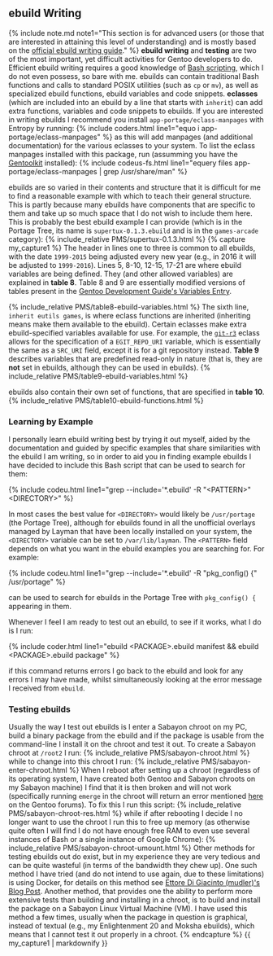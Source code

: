 ## ebuild Writing
{% include note.md note1="This section is for advanced users (or those that are interested in attaining this level of understanding) and is mostly based on the [official ebuild writing guide](https://devmanual.gentoo.org/)." %}
**ebuild writing** and **testing** are two of the most important, yet difficult activities for Gentoo developers to do. Efficient ebuild writing requires a good knowledge of [Bash scripting](/2015/11/26/bash-scripting-and-the-command-line-an-introduction-for-sabayon-users/), which I do not even possess, so bare with me. ebuilds can contain traditional Bash functions and calls to standard POSIX utilities (such as `cp` or `mv`), as well as specialized ebuild functions, ebuild variables and code snippets. **eclasses** (which are included into an ebuild by a line that starts with `inherit`) can add extra functions, variables and code snippets to ebuilds. If you are interested in writing ebuilds I recommend you install `app-portage/eclass-manpages` with Entropy by running: {% include coders.html line1="equo i app-portage/eclass-manpages" %} as this will add manpages (and additional documentation) for the various eclasses to your system. To list the eclass manpages installed with this package, run (assumming you have the [Gentoolkit](#gentoolkit) installed): {% include codeus-fs.html line1="equery files app-portage/eclass-manpages | grep /usr/share/man" %}

ebuilds are so varied in their contents and structure that it is difficult for me to find a reasonable example with which to teach their general structure. This is partly because many ebuilds have components that are specific to them and take up so much space that I do not wish to include them here. This is probably the best ebuild example I can provide (which is in the Portage Tree, its name is `supertux-0.1.3.ebuild` and is in the `games-arcade` category):
{% include_relative PMS/supertux-0.1.3.html %}
{% capture my_capture1 %}
The header in lines one to three is common to all ebuilds, with the date `1999-2015` being adjusted every new year (e.g., in 2016 it will be adjusted to `1999-2016`). Lines 5, 8-10, 12-15, 17-21 are where ebuild variables are being defined. They (and other allowed variables) are explained in **table 8**. Table 8 and 9 are essentially modified versions of tables present in the [Gentoo Development Guide's Variables Entry](https://devmanual.gentoo.org/ebuild-writing/variables/index.html).

{% include_relative PMS/table8-ebuild-variables.html %}
The sixth line, `inherit eutils games`, is where eclass functions are inherited (inheriting means make them available to the ebuild). Certain eclasses make extra ebuild-specified variables available for use. For example, the [`git-r3`](/man/git-r3.eclass.5.html) eclass allows for the specification of a `EGIT_REPO_URI` variable, which is essentially the same as a `SRC_URI` field, except it is for a git repository instead. **Table 9** describes variables that are predefined read-only in nature (that is, they are **not** set in ebuilds, although they can be used in ebuilds).
{% include_relative PMS/table9-ebuild-variables.html %}

ebuilds also contain their own set of functions, that are specified in **table 10**.
{% include_relative PMS/table10-ebuild-functions.html %}
<br/>
### Learning by Example
I personally learn ebuild writing best by trying it out myself, aided by the documentation and guided by specific examples that share similarities with the ebuild I am writing, so in order to aid you in finding example ebuilds I have decided to include this Bash script that can be used to search for them:

{% include codeu.html line1="grep --include='&#42;.ebuild' -R &quot;&lt;PATTERN&gt;&quot; &lt;DIRECTORY&gt;" %}

In most cases the best value for `<DIRECTORY>` would likely be `/usr/portage` (the Portage Tree), although for ebuilds found in all the unofficial overlays managed by Layman that have been locally installed on your system, the `<DIRECTORY>` variable can be set to `/var/lib/layman`. The `<PATTERN>` field depends on what you want in the ebuild examples you are searching for. For example:

{% include codeu.html line1="grep --include='&#42;.ebuild' -R &quot;pkg_config() {&quot; /usr/portage" %}

can be used to search for ebuilds in the Portage Tree with `pkg_config() {` appearing in them.

Whenever I feel I am ready to test out an ebuild, to see if it works, what I do is I run:

{% include coder.html line1="ebuild &lt;PACKAGE&gt;.ebuild manifest && ebuild &lt;PACKAGE&gt;.ebuild package" %}

if this command returns errors I go back to the ebuild and look for any errors I may have made, whilst simultaneously looking at the error message I received from `ebuild`.

### Testing ebuilds
Usually the way I test out ebuilds is I enter a Sabayon chroot on my PC, build a binary package from the ebuild and if the package is usable from the command-line I install it on the chroot and test it out. To create a Sabayon chroot at `/root2` I run:
{% include_relative PMS/sabayon-chroot.html %}
while to change into this chroot I run:
{% include_relative PMS/sabayon-enter-chroot.html %}
When I reboot after setting up a chroot (regardless of its operating system, I have created both Gentoo and Sabayon chroots on my Sabayon machine) I find that it is then broken and will not work (specifically running `emerge` in the chroot will return an error mentioned [here](https://forums.gentoo.org/viewtopic-t-995438-view-previous.html) on the Gentoo forums). To fix this I run this script:
{% include_relative PMS/sabayon-chroot-res.html %}
while if after rebooting I decide I no longer want to use the chroot I run this to free up memory (as otherwise quite often I will find I do not have enough free RAM to even use several instances of Bash or a single instance of Google Chrome):
{% include_relative PMS/sabayon-chroot-umount.html %}
Other methods for testing ebuilds out do exist, but in my experience they are very tedious and can be quite wasteful (in terms of the bandwidth they chew up). One such method I have tried (and do not intend to use again, due to these limitations) is using Docker, for details on this method see [Ettore Di Giacinto (mudler)'s Blog Post](http://blog.mudler.pm/2015/11/part-1-building-gentoo-and-sabayon.html). Another method, that provides one the ability to perform more extensive tests than building and installing in a chroot, is to build and install the package on a Sabayon Linux Virtual Machine (VM). I have used this method a few times, usually when the package in question is graphical, instead of textual (e.g., my Enlightenment 20 and Moksha ebuilds), which means that I cannot test it out properly in a chroot.
{% endcapture %}
{{ my_capture1 | markdownify }}

